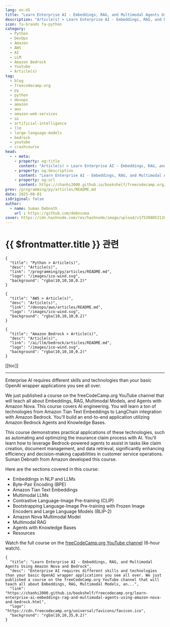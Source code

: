 ```yaml
---
lang: en-US
title: "Learn Enterprise AI - Embeddings, RAG, and Multimodal Agents Using Amazon Nova and Bedrock"
description: "Article(s) > Learn Enterprise AI - Embeddings, RAG, and Multimodal Agents Using Amazon Nova and Bedrock"
icon: fa-brands fa-python
category:
  - Python
  - DevOps
  - Amazon
  - AWS
  - AI
  - LLM
  - Amazon Bedrock
  - Youtube
  - Article(s)
tag:
  - blog
  - freecodecamp.org
  - py
  - python
  - devops
  - amazon
  - aws
  - amazon-web-services
  - ai
  - artificial-intelligence
  - llm
  - large-language-models
  - bedrock
  - youtube
  - crashcourse
head:
  - - meta:
    - property: og:title
      content: "Article(s) > Learn Enterprise AI - Embeddings, RAG, and Multimodal Agents Using Amazon Nova and Bedrock"
    - property: og:description
      content: "Learn Enterprise AI - Embeddings, RAG, and Multimodal Agents Using Amazon Nova and Bedrock"
    - property: og:url
      content: https://chanhi2000.github.io/bookshelf/freecodecamp.org/learn-enterprise-ai-embeddings-rag-and-multimodal-agents-using-amazon-nova-and-bedrock.html
prev: /programming/py/articles/README.md
date: 2025-08-01
isOriginal: false
author:
  - name: Suman Debnath
    url : https://github.com/debnsuma
cover: https://cdn.hashnode.com/res/hashnode/image/upload/v1753980521268/67afb5a4-a5b4-4522-bbc4-f5aacb9a22d0.png
---
```


# {{ $frontmatter.title }} 관련

```component VPCard
{
  "title": "Python > Article(s)",
  "desc": "Article(s)",
  "link": "/programming/py/articles/README.md",
  "logo": "/images/ico-wind.svg",
  "background": "rgba(10,10,10,0.2)"
}
```

```component VPCard
{
  "title": "AWS > Article(s)",
  "desc": "Article(s)",
  "link": "/devops/aws/articles/README.md",
  "logo": "/images/ico-wind.svg",
  "background": "rgba(10,10,10,0.2)"
}
```

```component VPCard
{
  "title": "Amazon Bedrock > Article(s)",
  "desc": "Article(s)",
  "link": "/ai/llm/bedrock/articles/README.md",
  "logo": "/images/ico-wind.svg",
  "background": "rgba(10,10,10,0.2)"
}
```

[[toc]]

---

<SiteInfo
  name="Learn Enterprise AI - Embeddings, RAG, and Multimodal Agents Using Amazon Nova and Bedrock"
  desc="Enterprise AI requires different skills and technologies than your basic OpenAI wrapper applications you see all over. We just published a course on the freeCodeCamp.org YouTube channel that will teach all about Embeddings, RAG, Multimodal Models, an..."
  url="https://freecodecamp.org/news/learn-enterprise-ai-embeddings-rag-and-multimodal-agents-using-amazon-nova-and-bedrock"
  logo="https://cdn.freecodecamp.org/universal/favicons/favicon.ico"
  preview="https://cdn.hashnode.com/res/hashnode/image/upload/v1753980521268/67afb5a4-a5b4-4522-bbc4-f5aacb9a22d0.png"/>

Enterprise AI requires different skills and technologies than your basic OpenAI wrapper applications you see all over.

We just published a course on the freeCodeCamp.org YouTube channel that will teach all about Embeddings, RAG, Multimodal Models, and Agents with Amazon Nova. This course covers AI engineering. You will learn a ton of technologies from Amazon Tian Text Embeddings to LangChain integration with Amazon Bedrock. You'll build an end-to-end application utilizing Amazon Bedrock Agents and Knowledge Bases.

This course demonstrates practical applications of these technologies, such as automating and optimizing the insurance claim process with AI. You'll learn how to leverage Bedrock-powered agents to assist in tasks like claim creation, document management, and data retrieval, significantly enhancing efficiency and decision-making capabilities in customer service operations. Suman Debnath from Amazon developed this course.

Here are the sections covered in this course:

- Embeddings in NLP and LLMs
- Byte-Pair Encoding (BPE)
- Amazon Tian Text Embeddings
- Multimodal LLMs
- Contrastive Language-Image Pre-training (CLIP)
- Bootstrapping Language-Image Pre-training with Frozen Image Encoders and Large Language Models (BLIP-2)
- Amazon Nova Multimodal Model
- Multimodal RAG
- Agents with Knowledge Bases
- Resources

Watch the full course on the [<VPIcon icon="fa-brands fa-youtube"/>freeCodeCamp.org YouTube channel](https://youtu.be/HaUe2AN210g) (6-hour watch).

<VidStack src="youtube/HaUe2AN210g" />

<!-- TODO: add ARTICLE CARD -->
```component VPCard
{
  "title": "Learn Enterprise AI - Embeddings, RAG, and Multimodal Agents Using Amazon Nova and Bedrock",
  "desc": "Enterprise AI requires different skills and technologies than your basic OpenAI wrapper applications you see all over. We just published a course on the freeCodeCamp.org YouTube channel that will teach all about Embeddings, RAG, Multimodal Models, an...",
  "link": "https://chanhi2000.github.io/bookshelf/freecodecamp.org/learn-enterprise-ai-embeddings-rag-and-multimodal-agents-using-amazon-nova-and-bedrock.html",
  "logo": "https://cdn.freecodecamp.org/universal/favicons/favicon.ico",
  "background": "rgba(10,10,35,0.2)"
}
```
